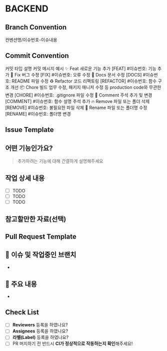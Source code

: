 # BACKEND


## Branch Convention

컨벤션명/이슈번호-이슈내용


## Commit Convention

커밋 타입	설명	커밋 메시지 예시
✨ Feat	새로운 기능 추가	[FEAT] #이슈번호: 기능 추가
🐛 Fix	버그 수정	[FIX] #이슈번호: 오류 수정
📄 Docs	문서 수정	[DOCS] #이슈번호: README 파일 수정
♻️ Refactor	코드 리팩토링	[REFACTOR] #이슈번호: 함수 구조 개선
📦 Chore	빌드 업무 수정, 패키지 매니저 수정 등 production code와 무관한 변경	[CHORE] #이슈번호: .gitignore 파일 수정
💬 Comment	주석 추가 및 변경	[COMMENT] #이슈번호: 함수 설명 주석 추가
🔥 Remove	파일 또는 폴더 삭제	[REMOVE] #이슈번호: 불필요한 파일 삭제
🚚 Rename	파일 또는 폴더명 수정	[RENAME] #이슈번호: 폴더명 변경


## Issue Template

## 어떤 기능인가요?

> 추가하려는 기능에 대해 간결하게 설명해주세요

## 작업 상세 내용

- [ ] TODO
- [ ] TODO
- [ ] TODO

## 참고할만한 자료(선택)


## Pull Request Template

## 🎋 이슈 및 작업중인 브랜치

-

## 🔑 주요 내용

-


## Check List

- [ ] **Reviewers** 등록을 하였나요?
- [ ] **Assignees** 등록을 하였나요?
- [ ] **라벨(Label)** 등록을 하였나요?
- [ ] PR 머지하기 전 반드시 **CI가 정상적으로 작동하는지 확인**해주세요!

